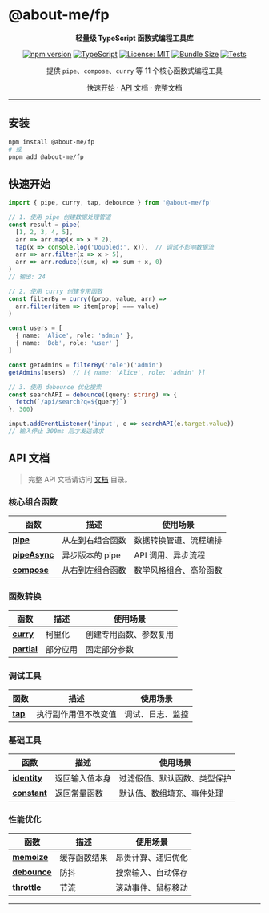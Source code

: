 # @about-me/fp

<div align="center">

**轻量级 TypeScript 函数式编程工具库**

[![npm version](https://img.shields.io/npm/v/@about-me/fp.svg)](https://www.npmjs.com/package/@about-me/fp)
[![TypeScript](https://img.shields.io/badge/TypeScript-5.3-blue.svg)](https://www.typescriptlang.org/)
[![License: MIT](https://img.shields.io/badge/License-MIT-yellow.svg)](https://opensource.org/licenses/MIT)
[![Bundle Size](https://img.shields.io/badge/gzipped-~2KB-green.svg)](https://bundlephobia.com/)
[![Tests](https://img.shields.io/badge/tests-97%20passing-brightgreen.svg)](./test)

提供 `pipe`、`compose`、`curry` 等 11 个核心函数式编程工具

[快速开始](#快速开始) · [API 文档](#api-文档) · [完整文档](./docs/README.md)
</div>

---


## 安装

```bash
npm install @about-me/fp
# 或
pnpm add @about-me/fp
```

## 快速开始

```typescript
import { pipe, curry, tap, debounce } from '@about-me/fp'

// 1. 使用 pipe 创建数据处理管道
const result = pipe(
  [1, 2, 3, 4, 5],
  arr => arr.map(x => x * 2),
  tap(x => console.log('Doubled:', x)),  // 调试不影响数据流
  arr => arr.filter(x => x > 5),
  arr => arr.reduce((sum, x) => sum + x, 0)
)
// 输出: 24

// 2. 使用 curry 创建专用函数
const filterBy = curry((prop, value, arr) =>
  arr.filter(item => item[prop] === value)
)

const users = [
  { name: 'Alice', role: 'admin' },
  { name: 'Bob', role: 'user' }
]

const getAdmins = filterBy('role')('admin')
getAdmins(users)  // [{ name: 'Alice', role: 'admin' }]

// 3. 使用 debounce 优化搜索
const searchAPI = debounce((query: string) => {
  fetch(`/api/search?q=${query}`)
}, 300)

input.addEventListener('input', e => searchAPI(e.target.value))
// 输入停止 300ms 后才发送请求
```

## API 文档
> 完整 API 文档请访问 [文档](./docs/README.md) 目录。
### 核心组合函数

| 函数 | 描述 | 使用场景 |
|------|------|---------|
| **[pipe](./docs/pipe.md)** | 从左到右组合函数 | 数据转换管道、流程编排 |
| **[pipeAsync](./docs/pipeAsync.md)** | 异步版本的 pipe | API 调用、异步流程 |
| **[compose](./docs/compose.md)** | 从右到左组合函数 | 数学风格组合、高阶函数 |

### 函数转换

| 函数 | 描述 | 使用场景 |
|------|------|---------|
| **[curry](./docs/curry.md)** | 柯里化 | 创建专用函数、参数复用 |
| **[partial](./docs/partial.md)** | 部分应用 | 固定部分参数 |

### 调试工具

| 函数 | 描述 | 使用场景 |
|------|------|---------|
| **[tap](./docs/tap.md)** | 执行副作用但不改变值 | 调试、日志、监控 |

### 基础工具

| 函数 | 描述 | 使用场景 |
|------|------|---------|
| **[identity](./docs/identity.md)** | 返回输入值本身 | 过滤假值、默认函数、类型保护 |
| **[constant](./docs/constant.md)** | 返回常量函数 | 默认值、数组填充、事件处理 |

### 性能优化

| 函数 | 描述 | 使用场景 |
|------|------|---------|
| **[memoize](./docs/memoize.md)** | 缓存函数结果 | 昂贵计算、递归优化 |
| **[debounce](./docs/debounce.md)** | 防抖 | 搜索输入、自动保存 |
| **[throttle](./docs/throttle.md)** | 节流 | 滚动事件、鼠标移动 |



---

